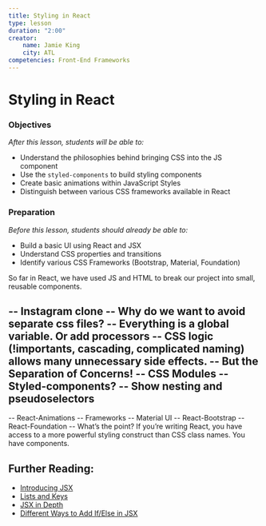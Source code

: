 ```yaml
---
title: Styling in React
type: lesson
duration: "2:00"
creator:
    name: Jamie King
    city: ATL
competencies: Front-End Frameworks
---
```

 
# Styling in React

### Objectives
*After this lesson, students will be able to:*
- Understand the philosophies behind bringing CSS into the JS component
- Use the `styled-components` to build styling components
- Create basic animations within JavaScript Styles
- Distinguish between various CSS frameworks available in React

### Preparation
*Before this lesson, students should already be able to:*
- Build a basic UI using React and JSX
- Understand CSS properties and transitions
- Identify various CSS Frameworks (Bootstrap, Material, Foundation)

So far in React, we have used JS and HTML to break our project into small, reusable components.  

-- Instagram clone
-- Why do we want to avoid separate css files?
  -- Everything is a global variable. Or add processors
  -- CSS logic (!importants, cascading, complicated naming) allows many unnecessary side effects.
-- But the Separation of Concerns!
-- CSS Modules
-- Styled-components? 
  -- Show nesting and pseudoselectors
  --
-- React-Animations
-- Frameworks
  -- Material UI
  -- React-Bootstrap
  -- React-Foundation
-- What’s the point? If you’re writing React, you have access to a more powerful styling construct than CSS class names. You have components.




## Further Reading:

* [Introducing JSX](https://facebook.github.io/react/docs/introducing-jsx.html)
* [Lists and Keys](https://facebook.github.io/react/docs/lists-and-keys.html)
* [JSX in Depth](https://facebook.github.io/react/docs/jsx-in-depth.html)
* [Different Ways to Add If/Else in JSX](http://devnacho.com/2016/02/15/different-ways-to-add-if-else-statements-in-JSX/)
